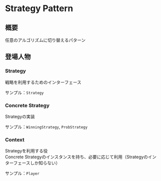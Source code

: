 # Strategy Pattern

## 概要
任意のアルゴリズムに切り替えるパターン

## 登場人物

### Strategy
戦略を利用するためのインターフェース  

サンプル：`Strategy`

### Concrete Strategy
Strategyの実装

サンプル：`WinningStrategy`, `ProbStrategy`

### Context
Strategyを利用する役  
Concrete Strategyのインスタンスを持ち、必要に応じて利用（Strategyのインターフェースしか知らない）

サンプル：`Player`
